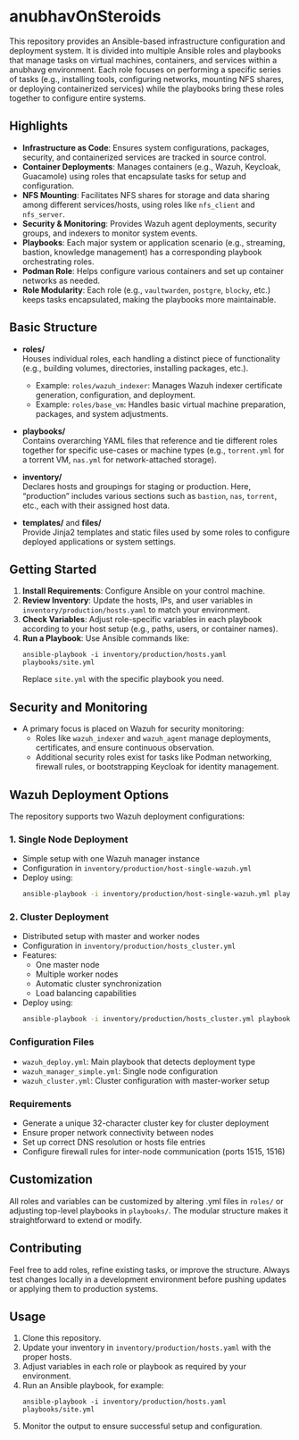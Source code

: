 # anubhavOnSteroids

This repository provides an Ansible-based infrastructure configuration and deployment system. It is divided into multiple Ansible roles and playbooks that manage tasks on virtual machines, containers, and services within a anubhavg environment. Each role focuses on performing a specific series of tasks (e.g., installing tools, configuring networks, mounting NFS shares, or deploying containerized services) while the playbooks bring these roles together to configure entire systems.

## Highlights

- **Infrastructure as Code**: Ensures system configurations, packages, security, and containerized services are tracked in source control.
- **Container Deployments**: Manages containers (e.g., Wazuh, Keycloak, Guacamole) using roles that encapsulate tasks for setup and configuration. 
- **NFS Mounting**: Facilitates NFS shares for storage and data sharing among different services/hosts, using roles like `nfs_client` and `nfs_server`.
- **Security & Monitoring**: Provides Wazuh agent deployments, security groups, and indexers to monitor system events.
- **Playbooks**: Each major system or application scenario (e.g., streaming, bastion, knowledge management) has a corresponding playbook orchestrating roles.
- **Podman Role**: Helps configure various containers and set up container networks as needed.
- **Role Modularity**: Each role (e.g., `vaultwarden`, `postgre`, `blocky`, etc.) keeps tasks encapsulated, making the playbooks more maintainable.

## Basic Structure

- **roles/**  
  Houses individual roles, each handling a distinct piece of functionality (e.g., building volumes, directories, installing packages, etc.).  
  - Example: `roles/wazuh_indexer`: Manages Wazuh indexer certificate generation, configuration, and deployment.
  - Example: `roles/base_vm`: Handles basic virtual machine preparation, packages, and system adjustments.

- **playbooks/**  
  Contains overarching YAML files that reference and tie different roles together for specific use-cases or machine types (e.g., `torrent.yml` for a torrent VM, `nas.yml` for network-attached storage).

- **inventory/**  
  Declares hosts and groupings for staging or production. Here, “production” includes various sections such as `bastion`, `nas`, `torrent`, etc., each with their assigned host data.

- **templates/** and **files/**  
  Provide Jinja2 templates and static files used by some roles to configure deployed applications or system settings.

## Getting Started

1. **Install Requirements**: Configure Ansible on your control machine.  
2. **Review Inventory**: Update the hosts, IPs, and user variables in `inventory/production/hosts.yaml` to match your environment.  
3. **Check Variables**: Adjust role-specific variables in each playbook according to your host setup (e.g., paths, users, or container names).  
4. **Run a Playbook**: Use Ansible commands like:  
   ```
   ansible-playbook -i inventory/production/hosts.yaml playbooks/site.yml
   ```
   Replace `site.yml` with the specific playbook you need.

## Security and Monitoring

- A primary focus is placed on Wazuh for security monitoring:  
  - Roles like `wazuh_indexer` and `wazuh_agent` manage deployments, certificates, and ensure continuous observation.  
  - Additional security roles exist for tasks like Podman networking, firewall rules, or bootstrapping Keycloak for identity management.

## Wazuh Deployment Options

The repository supports two Wazuh deployment configurations:

### 1. Single Node Deployment
- Simple setup with one Wazuh manager instance
- Configuration in `inventory/production/host-single-wazuh.yml`
- Deploy using:
  ```bash
  ansible-playbook -i inventory/production/host-single-wazuh.yml playbooks/wazuh_deploy.yml
  ```

### 2. Cluster Deployment
- Distributed setup with master and worker nodes
- Configuration in `inventory/production/hosts_cluster.yml`
- Features:
  - One master node
  - Multiple worker nodes
  - Automatic cluster synchronization
  - Load balancing capabilities
- Deploy using:
  ```bash
  ansible-playbook -i inventory/production/hosts_cluster.yml playbooks/wazuh_deploy.yml
  ```

### Configuration Files
- `wazuh_deploy.yml`: Main playbook that detects deployment type
- `wazuh_manager_simple.yml`: Single node configuration
- `wazuh_cluster.yml`: Cluster configuration with master-worker setup

### Requirements
- Generate a unique 32-character cluster key for cluster deployment
- Ensure proper network connectivity between nodes
- Set up correct DNS resolution or hosts file entries
- Configure firewall rules for inter-node communication (ports 1515, 1516)

## Customization

All roles and variables can be customized by altering .yml files in `roles/` or adjusting top-level playbooks in `playbooks/`. The modular structure makes it straightforward to extend or modify.

## Contributing

Feel free to add roles, refine existing tasks, or improve the structure. Always test changes locally in a development environment before pushing updates or applying them to production systems.

## Usage
1. Clone this repository.
2. Update your inventory in `inventory/production/hosts.yaml` with the proper hosts.
3. Adjust variables in each role or playbook as required by your environment.
4. Run an Ansible playbook, for example:
   ```
   ansible-playbook -i inventory/production/hosts.yaml playbooks/site.yml
   ```
5. Monitor the output to ensure successful setup and configuration.
